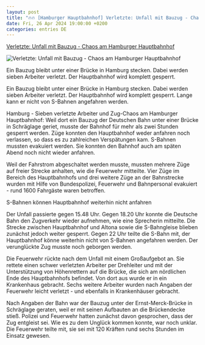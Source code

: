 ```yaml
---
layout: post
title: "🔥🔥 [Hamburger Hauptbahnhof] Verletzte: Unfall mit Bauzug - Chaos am Hamburger Hauptbahnhof"
date: Fri, 26 Apr 2024 19:00:00 +0200
categories: entries DE
---
```

[Verletzte: Unfall mit Bauzug - Chaos am Hamburger Hauptbahnhof](https://www.mz.de/panorama/unfall-mit-bauzug-chaos-am-hamburger-hauptbahnhof-3833586)

![Verletzte: Unfall mit Bauzug - Chaos am Hamburger Hauptbahnhof](https://bmg-images.forward-publishing.io/2024/04/26/92e137b7-ed4b-4ffe-9ae5-62062ed355a8.jpeg?rect=0%2C192%2C2048%2C1152&w=1024)

Ein Bauzug bleibt unter einer Brücke in Hamburg stecken. Dabei werden sieben Arbeiter verletzt. Der Hauptbahnhof wird komplett gesperrt.

Ein Bauzug bleibt unter einer Brücke in Hamburg stecken. Dabei werden sieben Arbeiter verletzt. Der Hauptbahnhof wird komplett gesperrt. Lange kann er nicht von S-Bahnen angefahren werden.

Hamburg - Sieben verletzte Arbeiter und Zug-Chaos am Hamburger Hauptbahnhof: Weil dort ein Bauzug der Deutschen Bahn unter einer Brücke in Schräglage geriet, musste der Bahnhof für mehr als zwei Stunden gesperrt werden. Züge konnten den Hauptbahnhof weder anfahren noch verlassen, so dass es zu zahlreichen Verspätungen kam. S-Bahnen mussten evakuiert werden. Sie konnten den Bahnhof auch am späten Abend noch nicht wieder anfahren.

Weil der Fahrstrom abgeschaltet werden musste, mussten mehrere Züge auf freier Strecke anhalten, wie die Feuerwehr mitteilte. Vier Züge im Bereich des Hauptbahnhofs und drei weitere Züge an der Bahnstrecke wurden mit Hilfe von Bundespolizei, Feuerwehr und Bahnpersonal evakuiert - rund 1600 Fahrgäste waren betroffen.

S-Bahnen können Hauptbahnhof weiterhin nicht anfahren

Der Unfall passierte gegen 15.48 Uhr. Gegen 18.20 Uhr konnte die Deutsche Bahn den Zugverkehr wieder aufnehmen, wie eine Sprecherin mitteilte. Die Strecke zwischen Hauptbahnhof und Altona sowie die S-Bahngleise blieben zunächst jedoch weiter gesperrt. Gegen 22 Uhr teilte die S-Bahn mit, der Hauptbahnhof könne weiterhin nicht von S-Bahnen angefahren werden. Der verunglückte Zug musste noch geborgen werden.

Die Feuerwehr rückte nach dem Unfall mit einem Großaufgebot an. Sie rettete einen schwer verletzten Arbeiter per Drehleiter und mit der Unterstützung von Höhenrettern auf die Brücke, die sich am nördlichen Ende des Hauptbahnhofs befindet. Von dort aus wurde er in ein Krankenhaus gebracht. Sechs weitere Arbeiter wurden nach Angaben der Feuerwehr leicht verletzt - und ebenfalls in Krankenhäuser gebracht.

Nach Angaben der Bahn war der Bauzug unter der Ernst-Merck-Brücke in Schräglage geraten, weil er mit seinen Aufbauten an die Brückendecke stieß. Polizei und Feuerwehr hatten zunächst davon gesprochen, dass der Zug entgleist sei. Wie es zu dem Unglück kommen konnte, war noch unklar. Die Feuerwehr teilte mit, sie sei mit 120 Kräften rund sechs Stunden im Einsatz gewesen.


